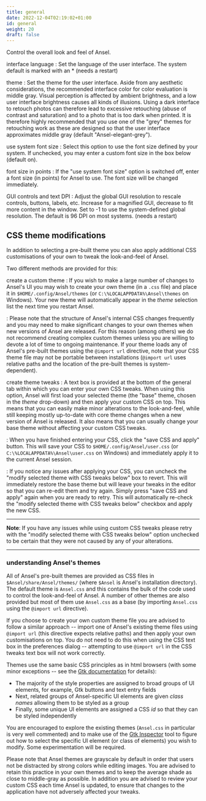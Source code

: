 ```yaml
---
title: general
date: 2022-12-04T02:19:02+01:00
id: general
weight: 20
draft: false
---
```


Control the overall look and feel of Ansel.

interface language
: Set the language of the user interface. The system default is marked with an * (needs a restart)

theme
: Set the theme for the user interface. Aside from any aesthetic considerations, the recommended interface color for color evaluation is middle gray. Visual perception is affected by ambient brightness, and a low user interface brightness causes all kinds of illusions. Using a dark interface to retouch photos can therefore lead to excessive retouching (abuse of contrast and saturation) and to a photo that is too dark when printed. It is therefore highly recommended that you use one of the "grey" themes for retouching work as these are designed so that the user interface approximates middle gray (default "Ansel-elegant-grey").

use system font size
: Select this option to use the font size defined by your system. If unchecked, you may enter a custom font size in the box below (default on).

font size in points
: If the "use system font size" option is switched off, enter a font size (in points) for Ansel to use. The font size will be changed immediately.

GUI controls and text DPI
: Adjust the global GUI resolution to rescale controls, buttons, labels, etc. Increase for a magnified GUI, decrease to fit more content in the window. Set to -1 to use the system-defined global resolution. The default is 96 DPI on most systems. (needs a restart)

## CSS theme modifications

In addition to selecting a pre-built theme you can also apply additional CSS customisations of your own to tweak the look-and-feel of Ansel.

Two different methods are provided for this:

create a custom theme
: If you wish to make a large number of changes to Ansel's UI you may wish to create your own theme (in a `.css` file) and place it in `$HOME/.config/Ansel/themes` (or `C:\%LOCALAPPDATA%\Ansel\themes` on Windows). Your new theme will automatically appear in the _theme_ selection list the next time you restart Ansel.

: Please note that the structure of Ansel's internal CSS changes frequently and you may need to make significant changes to your own themes when new versions of Ansel are released. For this reason (among others) we do not recommend creating complex custom themes unless you are willing to devote a lot of time to ongoing maintenance. If your theme loads any of Ansel's pre-built themes using the `@import url` directive, note that your CSS theme file may not be portable between installations (`@import url` uses relative paths and the location of the pre-built themes is system-dependent).

create theme tweaks
: A text box is provided at the bottom of the general tab within which you can enter your own CSS tweaks. When using this option, Ansel will first load your selected theme (the "base" theme, chosen in the _theme_ drop-down) and then apply your custom CSS on top. This means that you can easily make minor alterations to the look-and-feel, while still keeping mostly up-to-date with core theme changes when a new version of Ansel is released. It also means that you can usually change your base theme without affecting your custom CSS tweaks.

: When you have finished entering your CSS, click the "save CSS and apply" button. This will save your CSS to `$HOME/.config/Ansel/user.css` (or `C:\%LOCALAPPDATA%\Ansel\user.css` on Windows) and immediately apply it to the current Ansel session.

: If you notice any issues after applying your CSS, you can uncheck the "modify selected theme with CSS tweaks below" box to revert. This will immediately restore the base theme but will leave your tweaks in the editor so that you can re-edit them and try again. Simply press "save CSS and apply" again when you are ready to retry. This will automatically re-check the "modify selected theme with CSS tweaks below" checkbox and apply the new CSS.

---

**Note**: If you have any issues while using custom CSS tweaks please retry with the "modify selected theme with CSS tweaks below" option unchecked to be certain that they were not caused by any of your alterations.

---

### understanding Ansel's themes

All of Ansel's pre-built themes are provided as CSS files in `$Ansel/share/Ansel/themes/` (where `$Ansel` is Ansel's installation directory). The default theme is `Ansel.css` and this contains the bulk of the code used to control the look-and-feel of Ansel. A number of other themes are also provided but most of them use `Ansel.css` as a base (by importing `Ansel.css` using the `@import url` directive).

If you choose to create your own custom theme file you are advised to follow a similar approach -- import one of Ansel's existing theme files using `@import url` (this directive expects relative paths) and then apply your own customisations on top. You do not need to do this when using the CSS text box in the preferences dialog -- attempting to use `@import url` in the CSS tweaks text box will not work correctly.

Themes use the same basic CSS principles as in html browsers (with some minor exceptions -- see the [Gtk documentation](https://developer-old.gnome.org/gtk3/stable/chap-css-overview.html) for details):

- The majority of the style properties are assigned to broad groups of UI elements, for example, Gtk buttons and text entry fields
- Next, related groups of Ansel-specific UI elements are given _class names_ allowing them to be styled as a group
- Finally, some unique UI elements are assigned a CSS _id_ so that they can be styled independently

You are encouraged to explore the existing themes (`Ansel.css` in particular is very well commented) and to make use of the [Gtk Inspector](https://wiki.gnome.org/Projects/GTK/Inspector) tool to figure out how to select the specific UI element (or class of elements) you wish to modify. Some experimentation will be required.

Please note that Ansel themes are grayscale by default in order that users not be distracted by strong colors while editing images. You are advised to retain this practice in your own themes and to keep the average shade as close to middle-gray as possible. In addition you are advised to review your custom CSS each time Ansel is updated, to ensure that changes to the application have not adversely affected your tweaks.

